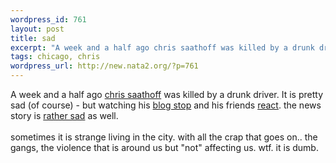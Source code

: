 ```yaml
--- 
wordpress_id: 761
layout: post
title: sad
excerpt: "A week and a half ago chris saathoff was killed by a drunk driver. It is pretty sad (of course) - but watching his blog stop and his friends react. the news story is "
tags: chicago, chris
wordpress_url: http://new.nata2.org/?p=761
---
```

A week and a half ago <a href="http://www.christophersaathoff.com/">chris saathoff</a> was killed by a drunk driver. It is pretty sad (of course) - but watching his <a href="http://www.garbagetruck4000.com/">blog stop</A> and his friends <a href="http://www.liquidprint.com/chris.cfm">react</a>. the news story is <a href="http://www.chicagotribune.com/news/local/chi-0402160091feb16,1,5595556.story?coll=chi-newslocal-hed">rather sad</a> as well. <br/><br/>sometimes it is strange living in the city. with all the crap that goes on.. the gangs, the violence that is around us but "not" affecting us. wtf. it is dumb. 
